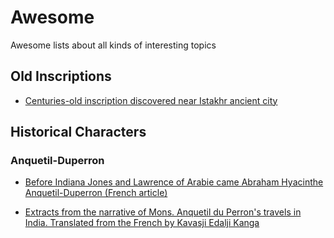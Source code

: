 # Awesome

Awesome lists about all kinds of interesting topics

## Old Inscriptions

* [Centuries-old inscription discovered near Istakhr ancient city](https://www.tehrantimes.com/news/468890/Centuries-old-inscription-discovered-near-Istakhr-ancient-city)

## Historical Characters

### Anquetil-Duperron

* [Before Indiana Jones and Lawrence of Arabie came Abraham Hyacinthe Anquetil-Duperron (French article)](https://terrediran.com/avant-indiana-jones-abraham-hyacinthe-anquetil-duperron/)

* [Extracts from the narrative of Mons. Anquetil du Perron's travels in India. Translated from the French by Kavasji Edalji Kanga](https://ia802706.us.archive.org/22/items/extractsfromnar00abrgoog/extractsfromnar00abrgoog.pdf)
